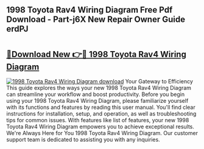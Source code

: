 ## 1998 Toyota Rav4 Wiring Diagram Free Pdf Download - Part-j6X New Repair Owner Guide erdPJ

# <h2><a href="http://dfukxcu.blite.top/?on=1998+Toyota+Rav4+Wiring+Diagram">🔗Download New 👉🔴 1998 Toyota Rav4 Wiring Diagram</a></h2>

[![1998 Toyota Rav4 Wiring Diagram download](https://i.imgur.com/lujVjoI.png)](http://dfukxcu.blite.top/?on=1998+Toyota+Rav4+Wiring+Diagram)
Your Gateway to Efficiency This guide explores the ways your new 1998 Toyota Rav4 Wiring Diagram can streamline your workflow and boost productivity. Before you begin using your 1998 Toyota Rav4 Wiring Diagram, please familiarize yourself with its functions and features by reading this user manual. You'll find clear instructions for installation, setup, and operation, as well as troubleshooting tips for common issues. With features like list of features, your new 1998 Toyota Rav4 Wiring Diagram empowers you to achieve exceptional results. We're Always Here for You 1998 Toyota Rav4 Wiring Diagram. Our customer support team is dedicated to assisting you with any inquiries.
